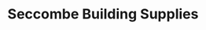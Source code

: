 ---
title: "Seccombe Building Supplies"
url: /croydon/seccombe-building-supplies/
shop: Eisenwaren
---